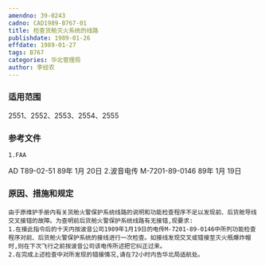 ```yaml
---
amendno: 39-0243
cadno: CAD1989-B767-01
title: 检查货舱灭火系统的线路
publishdate: 1989-01-26
effdate: 1989-01-27
tags: B767
categories: 华北管理局
author: 李经农
---
```


### 适用范围 
2551、2552、2553、2554、2555

### 参考文件
    1.FAA 
AD T89-02-51  89年 1月 20日
    2.波音电传 M-7201-89-0146 89年 1月 19日


### 原因、措施和规定 
    由于原维护手册内有关货舱火警保护系统线路的说明和功能检查程序不足以发现前、后货舱导线交叉接错的故障。为查明前后货舱火警保护系统线路有无接错,现要求: 
    1.在接此指令后的十天内按波音公司1989年1月19日的电传M-7201-89-0146中所列功能检查程序对前、后货舱火警保护系统的接线进行一次检查。如接线发现交叉或错接至灭火瓶爆炸帽时,则在下次飞行之前按波音公司该电传所述把它纠正过来。 
    2.在完成上述检查中对所发现的错接情况,请在72小时内告华北局适航处。

